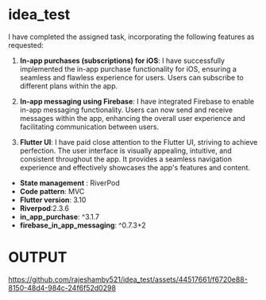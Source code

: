 # idea_test

 I have completed the assigned task, incorporating the following features as requested:

1.  **In-app purchases (subscriptions) for iOS**: I have successfully implemented the in-app purchase functionality for iOS, ensuring a seamless and flawless experience for users. Users can subscribe to different plans within the app.
    
2.  **In-app messaging using Firebase**: I have integrated Firebase to enable in-app messaging functionality. Users can now send and receive messages within the app, enhancing the overall user experience and facilitating communication between users.
    
3.  **Flutter UI**: I have paid close attention to the Flutter UI, striving to achieve perfection. The user interface is visually appealing, intuitive, and consistent throughout the app. It provides a seamless navigation experience and effectively showcases the app's features and content.

 - **State management** : RiverPod
 - **Code pattern**: MVC 
 - **Flutter version**: 3.10
 - **Riverpod**:2.3.6
 - **in_app_purchase**: ^3.1.7
 - **firebase_in_app_messaging**: ^0.7.3+2

# **OUTPUT**

https://github.com/rajeshamby521/idea_test/assets/44517661/f6720e88-8150-48d4-984c-24f6f52d0298


